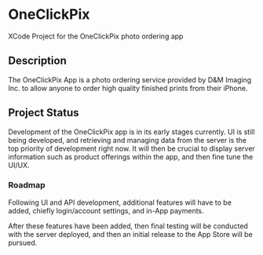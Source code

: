 # OneClickPix
XCode Project for the OneClickPix photo ordering app

## Description
The OneClickPix App is a photo ordering service provided by D&M Imaging Inc. to allow anyone to order high quality finished prints from their iPhone.

## Project Status
Development of the OneClickPix app is in its early stages currently. UI is still being developed, and retrieving and managing data from the server is the top priority of development right now. It will then be crucial to display server information such as product offerings within the app, and then fine tune the UI/UX.

### Roadmap
Following UI and API development, additional features will have to be added, chiefly login/account settings, and in-App payments.

After these features have been added, then final testing will be conducted with the server deployed, and then an initial release to the App Store will be pursued.

